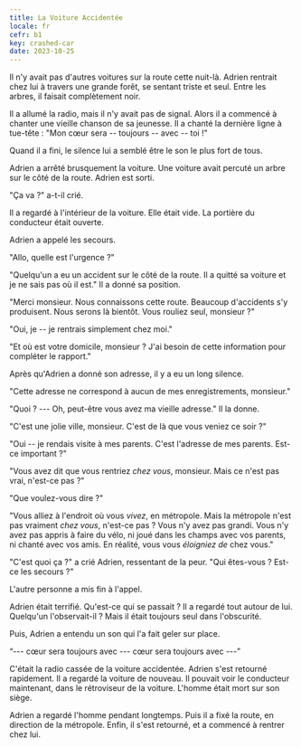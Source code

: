 ```yaml
---
title: La Voiture Accidentée
locale: fr
cefr: b1
key: crashed-car
date: 2023-10-25
---
```


Il n'y avait pas d'autres voitures sur la route cette nuit-là. Adrien rentrait chez lui à travers une grande forêt, se sentant triste et seul. Entre les arbres, il faisait complètement noir.

Il a allumé la radio, mais il n'y avait pas de signal. Alors il a commencé à chanter une vieille chanson de sa jeunesse. Il a chanté la dernière ligne à tue-tête : "Mon cœur sera -- toujours -- avec -- toi !"

Quand il a fini, le silence lui a semblé être le son le plus fort de tous.

Adrien a arrêté brusquement la voiture. Une voiture avait percuté un arbre sur le côté de la route. Adrien est sorti.

"Ça va ?" a-t-il crié.

Il a regardé à l'intérieur de la voiture. Elle était vide. La portière du conducteur était ouverte.

Adrien a appelé les secours.

"Allo, quelle est l'urgence ?"

"Quelqu'un a eu un accident sur le côté de la route. Il a quitté sa voiture et je ne sais pas où il est." Il a donné sa position.

"Merci monsieur. Nous connaissons cette route. Beaucoup d'accidents s'y produisent. Nous serons là bientôt. Vous rouliez seul, monsieur ?"

"Oui, je -- je rentrais simplement chez moi."

"Et où est votre domicile, monsieur ? J'ai besoin de cette information pour compléter le rapport."

Après qu'Adrien a donné son adresse, il y a eu un long silence.

"Cette adresse ne correspond à aucun de mes enregistrements, monsieur."

"Quoi ? --- Oh, peut-être vous avez ma vieille adresse." Il la donne.

"C'est une jolie ville, monsieur. C'est de là que vous veniez ce soir ?"

"Oui -- je rendais visite à mes parents. C'est l'adresse de mes parents. Est-ce important ?"

"Vous avez dit que vous rentriez *chez vous*, monsieur. Mais ce n'est pas vrai, n'est-ce pas ?"

"Que voulez-vous dire ?"

"Vous alliez à l'endroit où vous *vivez*, en métropole. Mais la métropole n'est pas vraiment *chez vous*, n'est-ce pas ? Vous n'y avez pas grandi. Vous n'y avez pas appris à faire du vélo, ni joué dans les champs avec vos parents, ni chanté avec vos amis. En réalité, vous vous *éloigniez de* chez vous."

"C'est quoi ça ?" a crié Adrien, ressentant de la peur. "Qui êtes-vous ? Est-ce les secours ?"

L'autre personne a mis fin à l'appel.

Adrien était terrifié. Qu'est-ce qui se passait ? Il a regardé tout autour de lui. Quelqu'un l'observait-il ? Mais il était toujours seul dans l'obscurité.

Puis, Adrien a entendu un son qui l'a fait geler sur place.

“--- cœur sera toujours avec --- cœur sera toujours avec ---”

C'était la radio cassée de la voiture accidentée. Adrien s'est retourné rapidement. Il a regardé la voiture de nouveau. Il pouvait voir le conducteur maintenant, dans le rétroviseur de la voiture. L'homme était mort sur son siège.

Adrien a regardé l'homme pendant longtemps. Puis il a fixé la route, en direction de la métropole. Enfin, il s'est retourné, et a commencé à rentrer chez lui.